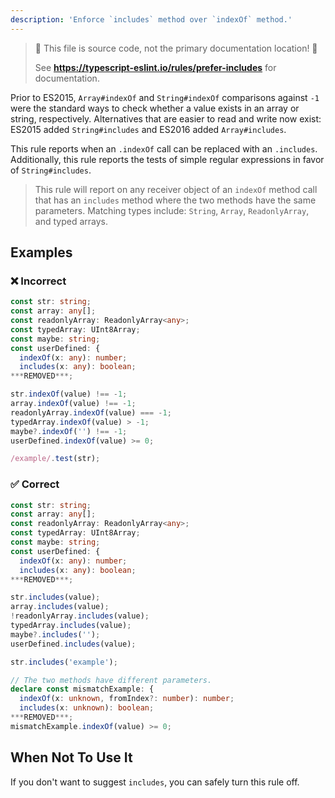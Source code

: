 ```yaml
---
description: 'Enforce `includes` method over `indexOf` method.'
---
```


> 🛑 This file is source code, not the primary documentation location! 🛑
>
> See **https://typescript-eslint.io/rules/prefer-includes** for documentation.

Prior to ES2015, `Array#indexOf` and `String#indexOf` comparisons against `-1` were the standard ways to check whether a value exists in an array or string, respectively.
Alternatives that are easier to read and write now exist: ES2015 added `String#includes` and ES2016 added `Array#includes`.

This rule reports when an `.indexOf` call can be replaced with an `.includes`.
Additionally, this rule reports the tests of simple regular expressions in favor of `String#includes`.

> This rule will report on any receiver object of an `indexOf` method call that has an `includes` method where the two methods have the same parameters.
> Matching types include: `String`, `Array`, `ReadonlyArray`, and typed arrays.

## Examples

<!--tabs-->

### ❌ Incorrect

```ts
const str: string;
const array: any[];
const readonlyArray: ReadonlyArray<any>;
const typedArray: UInt8Array;
const maybe: string;
const userDefined: {
  indexOf(x: any): number;
  includes(x: any): boolean;
***REMOVED***;

str.indexOf(value) !== -1;
array.indexOf(value) !== -1;
readonlyArray.indexOf(value) === -1;
typedArray.indexOf(value) > -1;
maybe?.indexOf('') !== -1;
userDefined.indexOf(value) >= 0;

/example/.test(str);
```

### ✅ Correct

```ts
const str: string;
const array: any[];
const readonlyArray: ReadonlyArray<any>;
const typedArray: UInt8Array;
const maybe: string;
const userDefined: {
  indexOf(x: any): number;
  includes(x: any): boolean;
***REMOVED***;

str.includes(value);
array.includes(value);
!readonlyArray.includes(value);
typedArray.includes(value);
maybe?.includes('');
userDefined.includes(value);

str.includes('example');

// The two methods have different parameters.
declare const mismatchExample: {
  indexOf(x: unknown, fromIndex?: number): number;
  includes(x: unknown): boolean;
***REMOVED***;
mismatchExample.indexOf(value) >= 0;
```

## When Not To Use It

If you don't want to suggest `includes`, you can safely turn this rule off.
